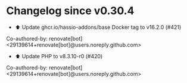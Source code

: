# Changelog since v0.30.4
- ⬆️ Update ghcr.io/hassio-addons/base Docker tag to v16.2.0 (#421)

Co-authored-by: renovate[bot] <29139614+renovate[bot]@users.noreply.github.com> 
- ⬆️ Update PHP to v8.3.10-r0 (#420)

Co-authored-by: renovate[bot] <29139614+renovate[bot]@users.noreply.github.com> 
